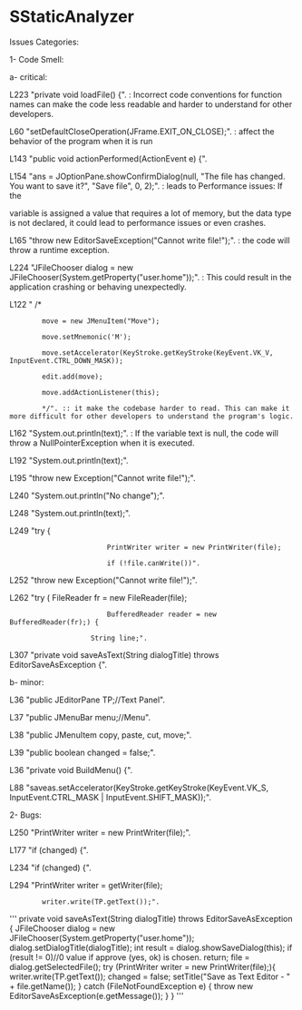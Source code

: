 # SStaticAnalyzer
Issues Categories:

1- Code Smell:

a- critical:

L223 "private void loadFile() {". : Incorrect code conventions for function names can make the code less readable and harder to understand for other developers.





L60 "setDefaultCloseOperation(JFrame.EXIT_ON_CLOSE);". : affect the behavior of the program when it is run

L143 "public void actionPerformed(ActionEvent e) {".

L154 "ans = JOptionPane.showConfirmDialog(null, "The file has changed. You want to save it?", "Save file", 0, 2);". : leads to Performance issues: If the 

variable is assigned a value that requires a lot of memory, but the data type is not declared, it could lead to performance issues or even crashes.



L165 "throw new EditorSaveException("Cannot write file!");". : the code will throw a runtime exception.

L224 "JFileChooser dialog = new JFileChooser(System.getProperty("user.home"));". : This could result in the application crashing or behaving unexpectedly.

L122 "		/*

      		move = new JMenuItem("Move");
                  
      		move.setMnemonic('M');
                  
      		move.setAccelerator(KeyStroke.getKeyStroke(KeyEvent.VK_V, InputEvent.CTRL_DOWN_MASK));
                  
      		edit.add(move);
                  
      		move.addActionListener(this);
                  
      		*/". :: it make the codebase harder to read. This can make it more difficult for other developers to understand the program's logic.
                  
L162 "System.out.println(text);". : If the variable text is null, the code will throw a NullPointerException when it is executed.

L192 "System.out.println(text);".

L195 "throw new Exception("Cannot write file!");".

L240 "System.out.println("No change");".

L248 "System.out.println(text);".

L249 "try {

      						PrintWriter writer = new PrintWriter(file);
                                          
      						if (!file.canWrite())".
                                          
L252 "throw new Exception("Cannot write file!");".

L262 "try (	FileReader fr = new FileReader(file);

      						BufferedReader reader = new BufferedReader(fr);) {
                                          
      					String line;".
                                    
L307 "private void saveAsText(String dialogTitle) throws EditorSaveAsException {".




b- minor:



L36 "public JEditorPane TP;//Text Panel".

L37 "public JMenuBar menu;//Menu".

L38 "public JMenuItem copy, paste, cut, move;".

L39 "public boolean changed = false;".

L36 "private void BuildMenu() {".

L88 "saveas.setAccelerator(KeyStroke.getKeyStroke(KeyEvent.VK_S, InputEvent.CTRL_MASK | InputEvent.SHIFT_MASK));".





2- Bugs:

L250 "PrintWriter writer = new PrintWriter(file);".

L177 "if (changed) {".

L234 "if (changed) {".

L294 "PrintWriter writer = getWriter(file);

      		writer.write(TP.getText());".
                  




'''
	private void saveAsText(String dialogTitle) throws EditorSaveAsException {
		JFileChooser dialog = new JFileChooser(System.getProperty("user.home"));
		dialog.setDialogTitle(dialogTitle);
		int result = dialog.showSaveDialog(this);
		if (result != 0)//0 value if approve (yes, ok) is chosen.
			return;
		file = dialog.getSelectedFile();
		try (PrintWriter writer = new PrintWriter(file);){
			writer.write(TP.getText());
			changed = false;
			setTitle("Save as Text Editor - " + file.getName());
		} catch (FileNotFoundException e) {
			throw new EditorSaveAsException(e.getMessage());
		}
	}
'''	

